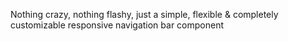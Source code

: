 Nothing crazy, nothing flashy, just a simple, flexible & completely customizable responsive navigation bar component
